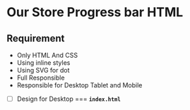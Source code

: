 # Our Store Progress bar HTML

## Requirement

- Only HTML And CSS
- Using inline styles
- Using SVG for dot
- Full Responsible
- Responsible for Desktop Tablet and Mobile

- [ ] Design for Desktop === **`index.html`**
